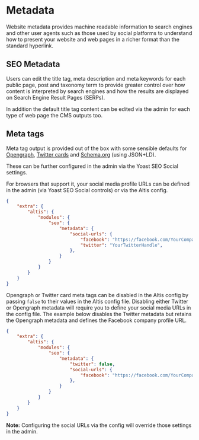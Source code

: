# Metadata

Website metadata provides machine readable information to search engines and other user agents such as those used by social platforms to understand how to present your website and web pages in a richer format than the standard hyperlink.

## SEO Metadata

Users can edit the title tag, meta description and meta keywords for each public page, post and taxonomy term to provide greater control over how content is interpreted by search engines and how the results are displayed on Search Engine Result Pages (SERPs).

In addition the default title tag content can be edited via the admin for each type of web page the CMS outputs too.

## Meta tags

Meta tag output is provided out of the box with some sensible defaults for [Opengraph](https://ogp.me), [Twitter cards](https://developer.twitter.com/en/docs/tweets/optimize-with-cards/overview/abouts-cards) and [Schema.org](https://schema.org) (using JSON+LD).

These can be further configured in the admin via the Yoast SEO Social settings.

For browsers that support it, your social media profile URLs can be defined in the admin (via Yoast SEO Social controls) or via the Altis config.

```json
{
	"extra": {
		"altis": {
			"modules": {
				"seo": {
					"metadata": {
						"social-urls": {
							"facebook": "https://facebook.com/YourCompanyProfile",
							"twitter": "YourTwitterHandle",
						},
					}
				}
			}
		}
	}
}
```

Opengraph or Twitter card meta tags can be disabled in the Altis config by passing `false` to their values in the Altis config file. Disabling either Twitter or Opengraph metadata will require you to define your social media URLs in the config file. The example below disables the Twitter metadata but retains the Opengraph metadata and defines the Facebook company profile URL.

```json
{
	"extra": {
		"altis": {
			"modules": {
				"seo": {
					"metadata": {
						"twitter": false,
						"social-urls": {
							"facebook": "https://facebook.com/YourCompanyProfile"
						},
					}
				}
			}
		}
	}
}
```

**Note:** Configuring the social URLs via the config will override those settings in the admin.
